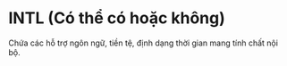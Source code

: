 # INTL (Có thể có hoặc không)
Chứa các hỗ trợ ngôn ngữ, tiền tệ, định dạng thời gian mang tính chất nội bộ.

